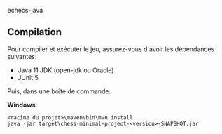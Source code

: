 echecs-java

## Compilation
Pour compiler et exécuter le jeu, assurez-vous d'avoir les dépendances suivantes:
* Java 11 JDK (open-jdk ou Oracle)
* JUnit 5

Puis, dans une boîte de commande:

**Windows**

```
<racine du projet>\maven\bin\mvn install
java -jar target\chess-minimal-project-<version>-SNAPSHOT.jar
```
